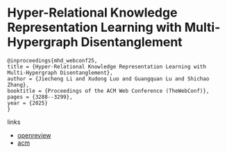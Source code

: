 # Hyper-Relational Knowledge Representation Learning with Multi-Hypergraph Disentanglement

```
@inproceedings{mhd_webconf25,
title = {Hyper-Relational Knowledge Representation Learning with Multi-Hypergraph Disentanglement},
author = {Jiecheng Li and Xudong Luo and Guangquan Lu and Shichao Zhang},
booktitle = {Proceedings of the ACM Web Conference (TheWebConf)},
pages = {3288--3299},
year = {2025}
}
```

links
- [openreview](https://openreview.net/forum?id=CLGPmhD2Jh)
- [acm](https://dl.acm.org/doi/10.1145/3696410.3714907)

